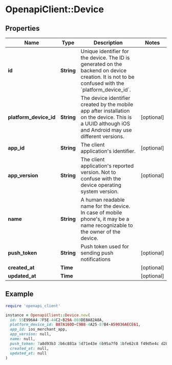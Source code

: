# OpenapiClient::Device

## Properties

| Name | Type | Description | Notes |
| ---- | ---- | ----------- | ----- |
| **id** | **String** | Unique identifier for the device. The ID is generated on the backend on device creation. It is not to be confused with the &#x60;platform_device_id&#x60;.  |  |
| **platform_device_id** | **String** | The device identifier created by the mobile app after installation on the device. This is a UUID although iOS and Android may use different versions.  | [optional] |
| **app_id** | **String** | The client application&#39;s identifier. | [optional] |
| **app_version** | **String** | The client application&#39;s reported version. Not to confuse with the device operating system version. | [optional] |
| **name** | **String** | A human readable name for the device. In case of mobile phone&#39;s, it may be a name recognizable to the owner of the device. |  |
| **push_token** | **String** | Push token used for sending push notifications  | [optional] |
| **created_at** | **Time** |  | [optional] |
| **updated_at** | **Time** |  | [optional] |

## Example

```ruby
require 'openapi_client'

instance = OpenapiClient::Device.new(
  id: 55E996A4-7F5E-44C2-B29A-869DE8A82A8A,
  platform_device_id: B87A160D-C9B8-4A25-87B4-A59036AECE61,
  app_id: ios_merchant_app,
  app_version: null,
  name: null,
  push_token: 7a8d93b3 2b6c881a 5d71e43e 6b95a7f0 1bfe62c8 f49d5e4c d28be4b8 7ec0a941,
  created_at: null,
  updated_at: null
)
```

